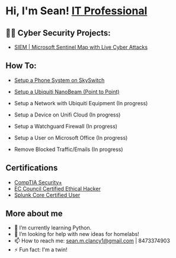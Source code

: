 <h1>Hi, I'm Sean! <a href="https://www.linkedin.com/in/sean-clancy88/">IT Professional</a>

<h2>👨‍💻 Cyber Security Projects:</h2>

  - [SIEM | Microsoft Sentinel Map with Live Cyber Attacks](https://github.com/seanmclancy1/SIEM-Walkthrough.git)
  

  <h2>How To:</h2>

  - [Setup a Phone System on SkySwitch](https://github.com/seanmclancy1/PhoneWalkThrough.git)
  
  - [Setup a Ubiquiti NanoBeam (Point to Point)](https://github.com/seanmclancy1/Ubiquiti-NanoBeam-Setup.git)
  
  - Setup a Network with Ubiquiti Equipment (In progress)
  
  - Setup a Device on Unifi Cloud (In progress)
  
  - Setup a Watchguard Firewall (In progress)
  
  - Setup a User on Microsoft Office (In progress)
  
  - Remove Blocked Traffic/Emails (In progress)

  <h2>Certifications</h2>

- [CompTIA Security+](https://i.imgur.com/HcE7qDD.png)
- [EC Council Certified Ethical Hacker](https://i.imgur.com/6kExIBB.png)
- [Splunk Core Certified User](https://i.imgur.com/GBrHq9d.png)
  
  


<h2>More about me</h2>
  
- 🌱 I’m currently learning Python.
- 🤔 I’m looking for help with new ideas for homelabs!
- 📫 How to reach me: sean.m.clancy1@gmail.com | 8473374903
- ⚡ Fun fact: I'm a twin!
